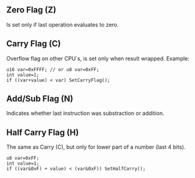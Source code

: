 ## Zero Flag (Z) ##
Is set only if last operation evaluates to zero.
## Carry Flag (C) ##
Overflow flag on other CPU`s, is set only when result wrapped.
Example:
```
u16 var=0xFFFF; // or u8 var=0xFF;
int value=1;
if ((var+value) < var) SetCarryFlag();
```
## Add/Sub Flag (N) ##
Indicates whether last instruction was substraction or addition.
## Half Carry Flag (H) ##
The same as Carry (C), but only for lower part of a number (last 4 bits).
```
u8 var=0xFF;
int value=1;
if ((var&0xF) + value) < (var&0xF)) SetHalfCarry();
```
